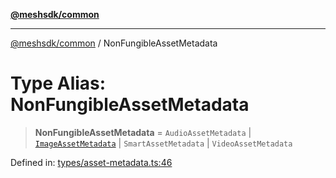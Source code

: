 [**@meshsdk/common**](../README.md)

***

[@meshsdk/common](../globals.md) / NonFungibleAssetMetadata

# Type Alias: NonFungibleAssetMetadata

> **NonFungibleAssetMetadata** = `AudioAssetMetadata` \| [`ImageAssetMetadata`](ImageAssetMetadata.md) \| `SmartAssetMetadata` \| `VideoAssetMetadata`

Defined in: [types/asset-metadata.ts:46](https://github.com/MeshJS/mesh/blob/1abde1553cbd7cf2cf4e40197fc0de9e4a7d0f49/packages/mesh-common/src/types/asset-metadata.ts#L46)
